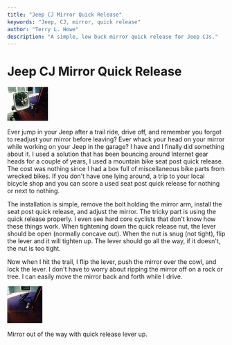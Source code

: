 ```yaml
---
title: "Jeep CJ Mirror Quick Release"
keywords: "Jeep, CJ, mirror, quick release"
author: "Terry L. Howe"
description: "A simple, low buck mirror quick release for Jeep CJs."
---
```

# Jeep CJ Mirror Quick Release

[![Mirror Quick Release](../../img/body/mirror1_.jpg)](../../img/body/mirror1.jpg) 

Ever jump in your Jeep after a trail ride, drive off, and remember you forgot to readjust your mirror before leaving? Ever whack your head on your mirror while working on your Jeep in the garage? I have and I finally did something about it. I used a solution that has been bouncing around Internet gear heads for a couple of years, I used a mountain bike seat post quick release. The cost was nothing since I had a box full of miscellaneous bike parts from wrecked bikes. If you don't have one lying around, a trip to your local bicycle shop and you can score a used seat post quick release for nothing or next to nothing. 

The installation is simple, remove the bolt holding the mirror arm, install the seat post quick release, and adjust the mirror. The tricky part is using the quick release properly. I even see hard core cyclists that don't know how these things work. When tightening down the quick release nut, the lever should be open (normally concave out). When the nut is snug (not tight), flip the lever and it will tighten up. The lever should go all the way, if it doesn't, the nut is too tight. 

Now when I hit the trail, I flip the lever, push the mirror over the cowl, and lock the lever. I don't have to worry about ripping the mirror off on a rock or tree. I can easily move the mirror back and forth while I drive. 

[![Mirror Quick Release](../../img/body/mirror2_.jpg)](../../img/body/mirror2.jpg) 

Mirror out of the way with quick release lever up.